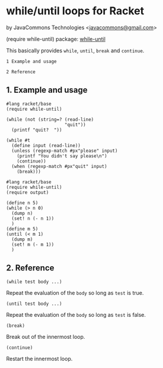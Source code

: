# while/until loops for Racket

by JavaCommons Technologies
<[javacommons@gmail.com](mailto:javacommons@gmail.com)>

 (require while-until)
  package: [while-until](https://pkgs.racket-lang.org/package/while-until)

This basically provides `while`, `until`, `break` and `continue`.

    1 Example and usage
                       
    2 Reference        

## 1. Example and usage

```racket
#lang racket/base                         
(require while-until)                     
                                          
(while (not (string=? (read-line)         
                      "quit"))            
  (printf "quit?  "))                     
                                          
(while #t                                 
  (define input (read-line))              
  (unless (regexp-match #px"please" input)
    (printf "You didn't say please\n")    
    (continue))                           
  (when (regexp-match #px"quit" input)    
    (break)))                             
```

```racket
#lang racket/base    
(require while-until)
(require output) 
                     
(define n 5)         
(while (> n 0)       
  (dump n)           
  (set! n (- n 1))   
  )                  
(define m 5)         
(until (< m 1)       
  (dump m)           
  (set! m (- m 1))   
  )                  
```

## 2. Reference

```racket
(while test body ...)
```

Repeat the evaluation of the `body` so long as `test` is true.

```racket
(until test body ...)
```

Repeat the evaluation of the `body` so long as `test` is false.

```racket
(break)
```

Break out of the innermost loop.

```racket
(continue)
```

Restart the innermost loop.
